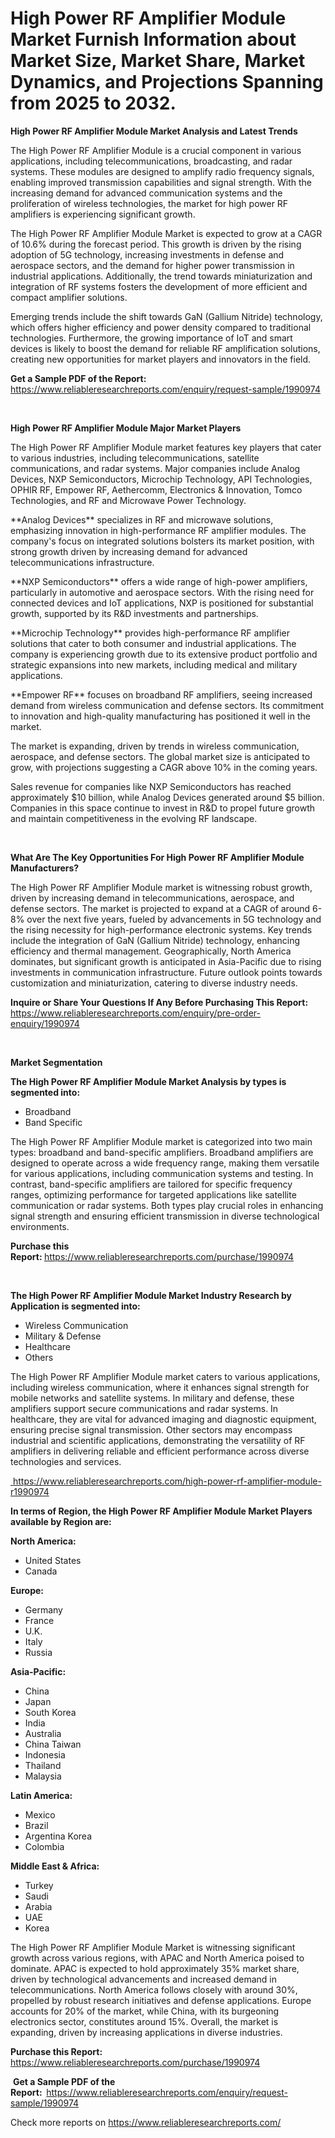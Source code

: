<p><h1>High Power RF Amplifier Module Market Furnish Information about Market Size, Market Share, Market Dynamics, and Projections Spanning from 2025 to 2032.</h1></p><p><strong>High Power RF Amplifier Module Market Analysis and Latest Trends</strong></p>
<p><p>The High Power RF Amplifier Module is a crucial component in various applications, including telecommunications, broadcasting, and radar systems. These modules are designed to amplify radio frequency signals, enabling improved transmission capabilities and signal strength. With the increasing demand for advanced communication systems and the proliferation of wireless technologies, the market for high power RF amplifiers is experiencing significant growth.</p><p>The High Power RF Amplifier Module Market is expected to grow at a CAGR of 10.6% during the forecast period. This growth is driven by the rising adoption of 5G technology, increasing investments in defense and aerospace sectors, and the demand for higher power transmission in industrial applications. Additionally, the trend towards miniaturization and integration of RF systems fosters the development of more efficient and compact amplifier solutions.</p><p>Emerging trends include the shift towards GaN (Gallium Nitride) technology, which offers higher efficiency and power density compared to traditional technologies. Furthermore, the growing importance of IoT and smart devices is likely to boost the demand for reliable RF amplification solutions, creating new opportunities for market players and innovators in the field.</p></p>
<p><strong>Get a Sample PDF of the Report:&nbsp;</strong> <a href="https://www.reliableresearchreports.com/enquiry/request-sample/1990974?utm_campaign=2395&utm_medium=2&utm_source=Github&utm_content=ia&utm_term=06042025&utm_id=high-power-rf-amplifier-module">https://www.reliableresearchreports.com/enquiry/request-sample/1990974</a></p>
<p>&nbsp;</p>
<p><strong>High Power RF Amplifier Module Major Market Players</strong></p>
<p><p>The High Power RF Amplifier Module market features key players that cater to various industries, including telecommunications, satellite communications, and radar systems. Major companies include Analog Devices, NXP Semiconductors, Microchip Technology, API Technologies, OPHIR RF, Empower RF, Aethercomm, Electronics & Innovation, Tomco Technologies, and RF and Microwave Power Technology.</p><p>**Analog Devices** specializes in RF and microwave solutions, emphasizing innovation in high-performance RF amplifier modules. The company's focus on integrated solutions bolsters its market position, with strong growth driven by increasing demand for advanced telecommunications infrastructure. </p><p>**NXP Semiconductors** offers a wide range of high-power amplifiers, particularly in automotive and aerospace sectors. With the rising need for connected devices and IoT applications, NXP is positioned for substantial growth, supported by its R&D investments and partnerships.</p><p>**Microchip Technology** provides high-performance RF amplifier solutions that cater to both consumer and industrial applications. The company is experiencing growth due to its extensive product portfolio and strategic expansions into new markets, including medical and military applications.</p><p>**Empower RF** focuses on broadband RF amplifiers, seeing increased demand from wireless communication and defense sectors. Its commitment to innovation and high-quality manufacturing has positioned it well in the market.</p><p>The market is expanding, driven by trends in wireless communication, aerospace, and defense sectors. The global market size is anticipated to grow, with projections suggesting a CAGR above 10% in the coming years. </p><p>Sales revenue for companies like NXP Semiconductors has reached approximately $10 billion, while Analog Devices generated around $5 billion. Companies in this space continue to invest in R&D to propel future growth and maintain competitiveness in the evolving RF landscape.</p></p>
<p>&nbsp;</p>
<p><strong>What Are The Key Opportunities For High Power RF Amplifier Module Manufacturers?</strong></p>
<p><p>The High Power RF Amplifier Module market is witnessing robust growth, driven by increasing demand in telecommunications, aerospace, and defense sectors. The market is projected to expand at a CAGR of around 6-8% over the next five years, fueled by advancements in 5G technology and the rising necessity for high-performance electronic systems. Key trends include the integration of GaN (Gallium Nitride) technology, enhancing efficiency and thermal management. Geographically, North America dominates, but significant growth is anticipated in Asia-Pacific due to rising investments in communication infrastructure. Future outlook points towards customization and miniaturization, catering to diverse industry needs.</p></p>
<p><strong>Inquire or Share Your Questions If Any Before Purchasing This Report:</strong> <a href="https://www.reliableresearchreports.com/enquiry/pre-order-enquiry/1990974?utm_campaign=2395&utm_medium=2&utm_source=Github&utm_content=ia&utm_term=06042025&utm_id=high-power-rf-amplifier-module">https://www.reliableresearchreports.com/enquiry/pre-order-enquiry/1990974</a></p>
<p>&nbsp;</p>
<p><strong>Market Segmentation</strong></p>
<p><strong>The High Power RF Amplifier Module Market Analysis by types is segmented into:</strong></p>
<p><ul><li>Broadband</li><li>Band Specific</li></ul></p>
<p><p>The High Power RF Amplifier Module market is categorized into two main types: broadband and band-specific amplifiers. Broadband amplifiers are designed to operate across a wide frequency range, making them versatile for various applications, including communication systems and testing. In contrast, band-specific amplifiers are tailored for specific frequency ranges, optimizing performance for targeted applications like satellite communication or radar systems. Both types play crucial roles in enhancing signal strength and ensuring efficient transmission in diverse technological environments.</p></p>
<p><strong>Purchase this Report:&nbsp;</strong><a href="https://www.reliableresearchreports.com/purchase/1990974?utm_campaign=2395&utm_medium=2&utm_source=Github&utm_content=ia&utm_term=06042025&utm_id=high-power-rf-amplifier-module">https://www.reliableresearchreports.com/purchase/1990974</a></p>
<p>&nbsp;</p>
<p><strong>The High Power RF Amplifier Module Market Industry Research by Application is segmented into:</strong></p>
<p><ul><li>Wireless Communication</li><li>Military & Defense</li><li>Healthcare</li><li>Others</li></ul></p>
<p><p>The High Power RF Amplifier Module market caters to various applications, including wireless communication, where it enhances signal strength for mobile networks and satellite systems. In military and defense, these amplifiers support secure communications and radar systems. In healthcare, they are vital for advanced imaging and diagnostic equipment, ensuring precise signal transmission. Other sectors may encompass industrial and scientific applications, demonstrating the versatility of RF amplifiers in delivering reliable and efficient performance across diverse technologies and services.</p></p>
<p><a href="https://www.reliableresearchreports.com/high-power-rf-amplifier-module-r1990974?utm_campaign=2395&utm_medium=2&utm_source=Github&utm_content=ia&utm_term=06042025&utm_id=high-power-rf-amplifier-module">&nbsp;https://www.reliableresearchreports.com/high-power-rf-amplifier-module-r1990974</a></p>
<p><strong>In terms of Region, the High Power RF Amplifier Module Market Players available by Region are:</strong></p>
<p>
    <p> <strong> North America: </strong>
        <ul>
            <li>United States</li>
            <li>Canada</li>
        </ul>
        </p> 
    <p> <strong> Europe: </strong>
        <ul>
            <li>Germany</li>
            <li>France</li>
            <li>U.K.</li>
            <li>Italy</li>
            <li>Russia</li>
        </ul>
        </p> 
    <p> <strong> Asia-Pacific: </strong>
        <ul>
            <li>China</li>
            <li>Japan</li>
            <li>South Korea</li>
            <li>India</li>
            <li>Australia</li>
            <li>China Taiwan</li>
            <li>Indonesia</li>
            <li>Thailand</li>
            <li>Malaysia</li>
        </ul>
        </p> 
    <p> <strong> Latin America: </strong>
        <ul>
            <li>Mexico</li>
            <li>Brazil</li>
            <li>Argentina Korea</li>
            <li>Colombia</li>
        </ul>
        </p> 
    <p> <strong> Middle East & Africa: </strong>
        <ul>
            <li>Turkey</li>
            <li>Saudi</li>
            <li>Arabia</li>
            <li>UAE</li>
            <li>Korea</li>
        </ul>
    </p>
    </p>
<p><p>The High Power RF Amplifier Module Market is witnessing significant growth across various regions, with APAC and North America poised to dominate. APAC is expected to hold approximately 35% market share, driven by technological advancements and increased demand in telecommunications. North America follows closely with around 30%, propelled by robust research initiatives and defense applications. Europe accounts for 20% of the market, while China, with its burgeoning electronics sector, constitutes around 15%. Overall, the market is expanding, driven by increasing applications in diverse industries.</p></p>
<p><strong>Purchase this Report: </strong><a href="https://www.reliableresearchreports.com/purchase/1990974?utm_campaign=2395&utm_medium=2&utm_source=Github&utm_content=ia&utm_term=06042025&utm_id=high-power-rf-amplifier-module">https://www.reliableresearchreports.com/purchase/1990974</a></p>
<p>&nbsp;<strong>Get a Sample PDF of the Report:&nbsp;&nbsp;</strong><a href="https://www.reliableresearchreports.com/enquiry/request-sample/1990974?utm_campaign=2395&utm_medium=2&utm_source=Github&utm_content=ia&utm_term=06042025&utm_id=high-power-rf-amplifier-module">https://www.reliableresearchreports.com/enquiry/request-sample/1990974</a></p>
<p><strong></strong></p>
<p>Check more reports on <a href="https://www.reliableresearchreports.com/?utm_campaign=2395&utm_medium=2&utm_source=Github&utm_content=ia&utm_term=06042025&utm_id=high-power-rf-amplifier-module">https://www.reliableresearchreports.com/</a></p>